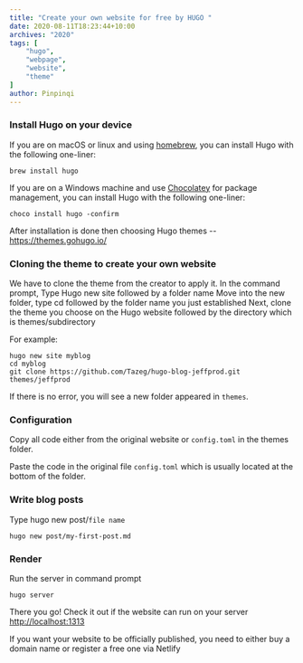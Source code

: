 ```yaml
---
title: "Create your own website for free by HUGO "
date: 2020-08-11T18:23:44+10:00
archives: "2020"
tags: [
    "hugo",
    "webpage",
    "website",
    "theme"    
]
author: Pinpinqi
---
```



### Install Hugo on your device 




If you are on macOS or linux and using [homebrew](https://brew.sh/), you can install Hugo with the following one-liner:

```
brew install hugo
```

If you are on a Windows machine and use [Chocolatey](https://chocolatey.org/install) for package management, you can install Hugo with the following one-liner:

```
choco install hugo -confirm
```

After installation is done then choosing Hugo themes -- https://themes.gohugo.io/



### Cloning the theme to create your own website


We have to clone the theme from the creator to apply it. In the command prompt, Type Hugo new site followed by a folder name Move into the new folder, type cd followed by the folder name you just established Next, clone the theme you choose on the Hugo website followed by the directory which is themes/subdirectory

For example:
```
hugo new site myblog
cd myblog
git clone https://github.com/Tazeg/hugo-blog-jeffprod.git themes/jeffprod
```

If there is no error, you will see a new folder appeared in `themes`.


### Configuration

Copy all code either from the original website or `config.toml` in the themes folder. 

Paste the code in the original file `config.toml` which is usually located at the bottom of the folder.


### Write blog posts

Type hugo new post/`file name` 

```
hugo new post/my-first-post.md
```
 

### Render

Run the server in command prompt

```
hugo server
```

There you go! Check it out if the website can run on your server [http://localhost:1313](http://localhost:1313) 

If you want your website to be officially published, you need to either buy a domain name or register a free one via Netlify





